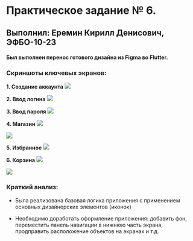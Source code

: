 # Практическое задание № 6.
## Выполнил: Еремин Кирилл Денисович, ЭФБО-10-23

#### Был выполнен перенос готового дизайна из Figma во Flutter.
### Скриншоты ключевых экранов:
**1. Создание аккаунта**
![](create_account.png)

**2. Ввод логина**
![](enter_login.png)

**3. Ввод пароля**
![](enter_password.png)

**4. Магазин**
![](shop_1.png)

![](shop_2.png)

**5. Избранное**
![](favorites.png)

**6. Корзина**
![](cart_1.png)

![](cart_2.png)


### Краткий анализ:
* Была реализована базовая логика приложения с применением основных дизайнерских элементов (иконок)

* Необходимо доработать оформление приложения: добавить фон, переместить панель навигации в нижнюю часть экрана, продправить расположение объектов на экранах и т.д.